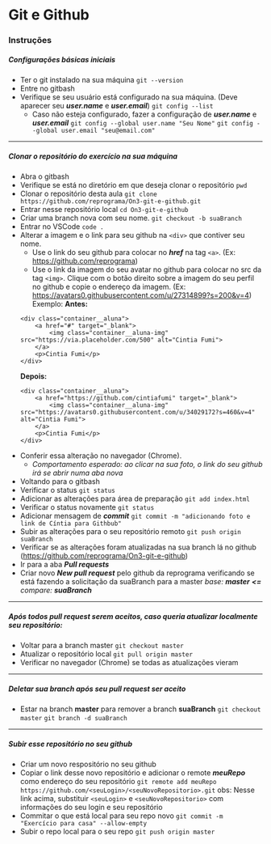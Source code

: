 # Git e Github

### Instruções
##### Configurações básicas iniciais
* Ter o git instalado na sua máquina
	`git --version`
* Entre no gitbash
* Verifique se seu usuário está configurado na sua máquina. (Deve aparecer seu ***user.name*** e ***user.email***)
	`git config --list`
	* Caso não esteja configurado, fazer a configuração de ***user.name*** e ***user.email***
		`git config --global user.name "Seu Nome"`
		`git config --global user.email "seu@email.com"`
---

##### Clonar o repositório do exercício na sua máquina
* Abra o gitbash
* Verifique se está no diretório em que deseja clonar o repositório
	`pwd`
* Clonar o repositório desta aula
    `git clone https://github.com/reprograma/On3-git-e-github.git`
* Entrar nesse repositório local
    `cd On3-git-e-github`
* Criar uma branch nova com seu nome.
    `git checkout -b suaBranch`
* Entrar no VSCode
    `code .`
* Alterar a imagem e o link para seu github na `<div>` que contiver seu nome.
	* Use o link do seu github para colocar no ***href*** na tag `<a>`. (Ex: https://github.com/reprograma)
	* Use o link da imagem do seu avatar no github para colocar no src da tag `<img>`. Clique com o botão direito sobre a imagem do seu perfil no github e copie o endereço da imagem. (Ex: https://avatars0.githubusercontent.com/u/27314899?s=200&v=4)
Exemplo:
    **Antes:**
    ```
    <div class="container__aluna">
        <a href="#" target="_blank">
            <img class="container__aluna-img" src="https://via.placeholder.com/500" alt="Cintia Fumi">
        </a>
        <p>Cintia Fumi</p>
    </div>
    ```
    **Depois:**
    ```
    <div class="container__aluna">
        <a href="https://github.com/cintiafumi" target="_blank">
            <img class="container__aluna-img" src="https://avatars0.githubusercontent.com/u/34029172?s=460&v=4" alt="Cintia Fumi">
        </a>
        <p>Cintia Fumi</p>
    </div>
    ```
* Conferir essa alteração no navegador (Chrome).
	* *Comportamento esperado: ao clicar na sua foto, o link do seu github irá se abrir numa aba nova*
* Voltando para o gitbash
* Verificar o status
    `git status`
* Adicionar as alterações para área de preparação
    `git add index.html`
* Verificar o status novamente
    `git status`
* Adicionar mensagem de ***commit***
    `git commit -m "adicionando foto e link de Cíntia para Githbub"`
* Subir as alterações para o seu repositório remoto
    `git push origin suaBranch`
* Verificar se as alterações foram atualizadas na sua branch lá no github (https://github.com/reprograma/On3-git-e-github)
* Ir para a aba ***Pull requests***
* Criar novo ***New pull request*** pelo github da reprograma verificando se está fazendo a solicitação da suaBranch para a master
	*base: **master**    **<=**    compare: **suaBranch***
---
##### Após todos ***pull request*** serem aceitos, caso queria atualizar localmente seu repositório:
* Voltar para a branch master
	`git checkout master`
* Atualizar o repositório local
	`git pull origin master`
* Verificar no navegador (Chrome) se todas as atualizações vieram

---
##### Deletar sua branch após seu ***pull request*** ser aceito
* Estar na branch **master** para remover a branch **suaBranch**
	`git checkout master`
	`git branch -d suaBranch`


---
##### Subir esse repositório no seu github
* Criar um novo respositório no seu github
* Copiar o link desse novo repositório e adicionar o remote ***meuRepo*** como endereço do seu repositório
    `git remote add meuRepo https://github.com/<seuLogin>/<seuNovoRepositorio>.git`
	obs: Nesse link acima, substituir `<seuLogin>` e `<seuNovoRepositorio>` com informações do seu login e seu repositório
* Commitar o que está local para seu repo novo
    `git commit -m "Exercício para casa" --allow-empty`
* Subir o repo local para o seu repo
    `git push origin master`
